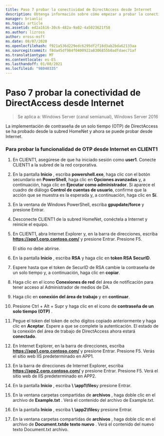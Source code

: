 ```yaml
---
title: Paso 7 probar la conectividad de DirectAccess desde Internet
description: Obtenga información sobre cómo empezar a probar la conectividad desde Internet.
manager: brianlic
ms.topic: article
ms.assetid: ed2a1616-30c6-482a-9a02-4a5023621f58
ms.author: lizross
author: eross-msft
ms.date: 08/07/2020
ms.openlocfilehash: f921a536d229edc6295df2f18d3ab2bda62133aa
ms.sourcegitcommit: f8da45df984f0400922a8306855b0adfdaec71af
ms.translationtype: MT
ms.contentlocale: es-ES
ms.lasthandoff: 01/08/2021
ms.locfileid: "98040335"
---
```

# <a name="step-7-test-directaccess-connectivity-from-the-internet"></a>Paso 7 probar la conectividad de DirectAccess desde Internet

>Se aplica a: Windows Server (canal semianual), Windows Server 2016

La implementación de contraseña de un solo tiempo (OTP) de DirectAccess se ha probado desde la subred HomeNet y ahora se puede probar desde Internet.

### <a name="to-test-otp-functionality-from-the-internet-on-client1"></a>Para probar la funcionalidad de OTP desde Internet en CLIENT1

1. En CLIENT1, asegúrese de que ha iniciado sesión como **user1**. Conecte CLIENT1 a la subred de la red corporativa.

2. En la pantalla **Inicio** , escriba **powershell.exe**, haga clic con el botón secundario en **PowerShell**, haga clic en **Opciones avanzadas** y, a continuación, haga clic en **Ejecutar como administrador**. Si aparece el cuadro de diálogo **Control de cuentas de usuario**, confirme que la acción que se muestra es la esperada y, a continuación, haga clic en **Sí**.

3. En la ventana de Windows PowerShell, escriba **gpupdate/force** y presione Entrar.

4. Desconecte CLIENT1 de la subred HomeNet, conéctela a Internet y reinicie el equipo.

5. En CLIENT1, abra Internet Explorer y, en la barra de direcciones, escriba **https://app1.corp.contoso.com/** y presione Entrar. Presione F5.

   El sitio no debe abrirse.

6. En la pantalla **Inicio** , escriba **RSA** y haga clic en **token RSA SecurID**.

7. Espere hasta que el token de SecurID de RSA cambie la contraseña de un solo tiempo y, a continuación, haga clic en **copiar**.

8. Haga clic en el icono **Conexiones de red** del área de notificación para tener acceso al Administrador de medios de DA.

9. Haga clic en **conexión del área de trabajo** y en **continuar**.

10. Presione Ctrl + Alt + Supr y haga clic en el icono de **contraseña de un solo tiempo (OTP)** .

11. Pegue el token del token de ocho dígitos copiado anteriormente y haga clic en **Aceptar**. Espere a que se complete la autenticación. El estado de la conexión del área de trabajo de DirectAccess ahora estará **conectado**.

12. En Internet Explorer, en la barra de direcciones, escriba **https://app1.corp.contoso.com/** y presione Entrar. Presione F5. Verás el sitio web IIS predeterminado en APP1.

13. En la barra de direcciones de Internet Explorer, escriba **https://app2.corp.contoso.com/** y presione Entrar. Presione F5. Verá el sitio web de IIS predeterminado en APP2.

14. En la pantalla **Inicio** , escriba <strong> \\ \app1\files</strong>y presione Entrar.

15. En la ventana carpetas compartidas de **archivos** , haga doble clic en el archivo de **Example.txt** . Verá el contenido del archivo de Example.txt.

16. En la pantalla **Inicio** , escriba <strong> \\ \app2\files</strong>y presione Entrar.

17. En la ventana carpetas compartidas de **archivos** , haga doble clic en el archivo de **Document.txtde texto nuevo** . Verá el contenido del nuevo texto Document.txt archivo.



